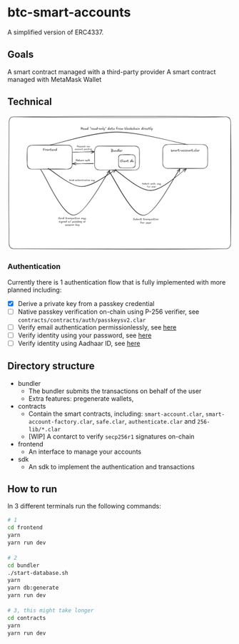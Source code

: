# btc-smart-accounts

A simplified version of ERC4337.

## Goals

A smart contract managed with a third-party provider
A smart contract managed with MetaMask Wallet

## Technical

![Alt text](images/auth-flow.png)

### Authentication

Currently there is 1 authentication flow that is fully implemented with more planned including:
- [X] Derive a private key from a passkey credential
- [ ] Native passkey verification on-chain using P-256 verifier, see `contracts/contracts/auth/passkeysv2.clar`
- [ ] Verify email authentication permissionlessly, see [here](https://docs.zk.email/architecture/on-chain)
- [ ] Verify identity using your password, see [here](https://docs.self.xyz/technical-docs/architecture)
- [ ] Verify identity using Aadhaar ID, see [here](https://documentation.anon-aadhaar.pse.dev/docs/proof)

## Directory structure

- bundler
  - The bundler submits the transactions on behalf of the user
  - Extra features: pregenerate wallets,
- contracts
  - Contain the smart contracts, including: `smart-account.clar`, `smart-account-factory.clar`, `safe.clar`, `authenticate.clar` and `256-lib/*.clar`
  - [WIP] A contarct to verify `secp256r1` signatures on-chain
- frontend
  - An interface to manage your accounts
- sdk
  - An sdk to implement the authentication and transactions

## How to run

In 3 different terminals run the following commands:

``` bash
# 1
cd frontend
yarn
yarn run dev

# 2
cd bundler
./start-database.sh
yarn
yarn db:generate
yarn run dev

# 3, this might take longer
cd contracts
yarn
yarn run dev
```

<!-- TODO
  1. Implement passkeys encryption/decryption and use secp256k1 to validate signature
  2. Minimal account abstraction, maybe a simple NFT transfer example
  3. Auth provider on the frontend: https://chatgpt.com/c/67d345c2-1424-8004-8f3c-d6f5cd2843de, https://react.dev/reference/react/useContext
  4. Modal for authentication
  5. Session for each sub-account
  6. EOA w/ social recovery
  7. Record video
  8. (BONUS) Verify passkey on-chain
 -->
